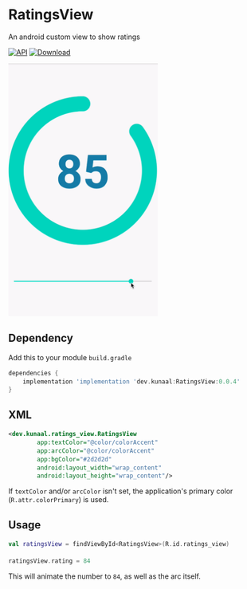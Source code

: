 # RatingsView
An android custom view to show ratings

[![API](https://img.shields.io/badge/API-16%2B-brightgreen.svg?style=flat)](https://android-arsenal.com/api?level=16)
[ ![Download](https://api.bintray.com/packages/kunaalkumar/ratings-view/dev.kunaal%3ARatingsView/images/download.svg?version=0.0.4) ](https://bintray.com/kunaalkumar/ratings-view/dev.kunaal%3ARatingsView/0.0.3/link)


<img src="static/preview.gif" alt="sample" title="sample" width="300"/>

## Dependency
Add this to your module `build.gradle`
```gradle
dependencies {
    implementation 'implementation 'dev.kunaal:RatingsView:0.0.4'
}
```

## XML 
```xml
<dev.kunaal.ratings_view.RatingsView
        app:textColor="@color/colorAccent"
        app:arcColor="@color/colorAccent"
        app:bgColor="#2d2d2d"
        android:layout_width="wrap_content"
        android:layout_height="wrap_content"/>
```
If `textColor` and/or `arcColor` isn't set, the application's primary color (`R.attr.colorPrimary`) is used.

## Usage
```kotlin
val ratingsView = findViewById<RatingsView>(R.id.ratings_view)

ratingsView.rating = 84
```
This will animate the number to `84`, as well as the arc itself.
